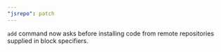```yaml
---
"jsrepo": patch
---
```


`add` command now asks before installing code from remote repositories supplied in block specifiers.
